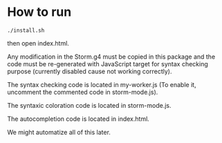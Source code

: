 # How to run

```shell
./install.sh
```
then open index.html.

Any modification in the Storm.g4 must be copied in this package
and the code must be re-generated with JavaScript target for syntax
checking purpose (currently disabled cause not working correctly).

The syntax checking code is located in my-worker.js
(To enable it, uncomment the commented code in storm-mode.js).

The syntaxic coloration code is located in storm-mode.js.

The autocompletion code is located in index.html.

We might automatize all of this later.